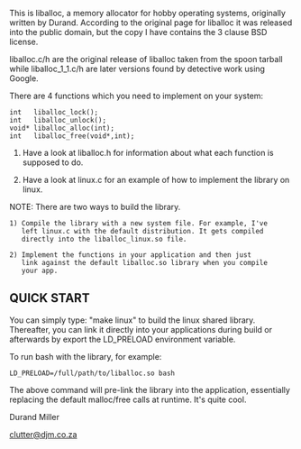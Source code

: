 This is liballoc, a memory allocator for hobby operating systems, originally
written by Durand. According to the original page for liballoc it was released
into the public domain, but the copy I have contains the 3 clause BSD license.

liballoc.c/h are the original release of liballoc taken from the spoon tarball
while liballoc_1_1.c/h are later versions found by detective work using Google.

There are 4 functions which you need to implement on your system:

	int   liballoc_lock();
	int   liballoc_unlock();
	void* liballoc_alloc(int);
	int   liballoc_free(void*,int);

1) Have a look at liballoc.h for information about what each function is 
supposed to do.


2) Have a look at linux.c for an example of how to implement the library 
on linux. 


NOTE: There are two ways to build the library.

    1) Compile the library with a new system file. For example, I've
	   left linux.c with the default distribution. It gets compiled
	   directly into the liballoc_linux.so file.

	2) Implement the functions in your application and then just
	   link against the default liballoc.so library when you compile
	   your app.


QUICK START
-------------

You can simply type: "make linux" to build the linux shared
library.  Thereafter, you can link it directly into your applications
during build or afterwards by export the LD_PRELOAD environment
variable. 


To run bash with the library, for example:

    LD_PRELOAD=/full/path/to/liballoc.so bash


The above command will pre-link the library into the application,
essentially replacing the default malloc/free calls at runtime. It's
quite cool.



Durand Miller

clutter@djm.co.za






